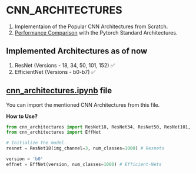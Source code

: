 # CNN_ARCHITECTURES

1. Implementaion of the Popular CNN Architectures from Scratch.
2. [Performance Comparison](https://github.com/Cranjis-McB/CNN_ARCHITECTURES/tree/main/kaggle_notebooks) with the Pytorch Standard Architectures.

## Implemented Architectures as of now

1. ResNet (Versions - 18, 34, 50, 101, 152) :white_check_mark:
2. EfficientNet (Versions - b0-b7) :white_check_mark:

## [cnn_architectures.ipynb](https://github.com/Cranjis-McB/CNN_ARCHITECTURES/blob/main/cnn_architectures.ipynb) file

You can import the mentioned CNN Architectures from this file.

**How to Use?**

```python
from cnn_architectures import ResNet18, ResNet34, ResNet50, ResNet101, ResNet152
from cnn_architectures import EffNet

# Initialize the model.
resnet = ResNet18(img_channel=3, num_classes=1000) # Resnets

version = 'b0'
effnet = EffNet(version, num_classes=1000) # Efficient-Nets

```

